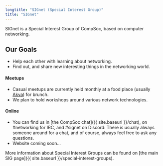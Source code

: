 ```yaml
---
longtitle: "SIGnet (Special Interest Group)"
title: "SIGnet"
---
```


SIGnet is a Special Interest Group of CompSoc, based on computer networking.

## Our Goals
* Help each other with learning about networking.
* Find out, and share new interesting things in the networking world.

#### Meetups
* Casual meetups are currently held monthly at a food place (usually [Akva](http://www.bodabar.com/akva/)) for brunch.
* We plan to hold workshops around various network technologies.

#### Online
* You can find us in [the CompSoc chat]({{ site.baseurl }}/chat), on #networking for IRC, and #signet on Discord: There is usually always someone around for a chat, and of course, always feel free to ask any questions.
* Website coming soon...

More information about Special Interest Groups can be found on [the main SIG page]({{ site.baseurl }}/special-interest-groups).
